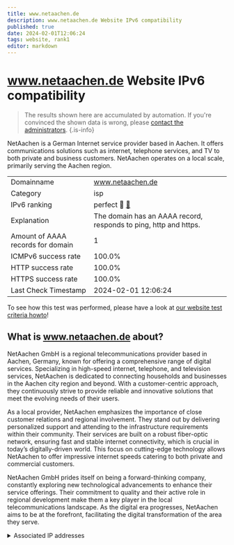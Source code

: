 ```yaml
---
title: www.netaachen.de
description: www.netaachen.de Website IPv6 compatibility
published: true
date: 2024-02-01T12:06:24
tags: website, rank1
editor: markdown
---
```


# www.netaachen.de Website IPv6 compatibility

> The results shown here are accumulated by automation. If you're convinced the shown data is wrong, please [contact the administrators](/howto/chat). 
{.is-info}

NetAachen is a German Internet service provider based in Aachen. It offers communications solutions such as internet, telephone services, and TV to both private and business customers. NetAachen operates on a local scale, primarily serving the Aachen region.


|   |   |
| - | - |
| Domainname | www.netaachen.de
| Category | isp |
| IPv6 ranking | perfect :1st_place_medal: [🔗](/howto/ranking) |
| Explanation | The domain has an AAAA record, responds to ping, http and https. |
| Amount of AAAA records for domain | 1 |
| ICMPv6 success rate | 100.0%|
| HTTP success rate | 100.0% |
| HTTPS success rate | 100.0% |
| Last Check Timestamp | 2024-02-01 12:06:24 |

To see how this test was performed, please have a look at [our website test criteria howto](/howto/testcriteria/website)!


## What is www.netaachen.de about?
NetAachen GmbH is a regional telecommunications provider based in Aachen, Germany, known for offering a comprehensive range of digital services. Specializing in high-speed internet, telephone, and television services, NetAachen is dedicated to connecting households and businesses in the Aachen city region and beyond. With a customer-centric approach, they continuously strive to provide reliable and innovative solutions that meet the evolving needs of their users.

As a local provider, NetAachen emphasizes the importance of close customer relations and regional involvement. They stand out by delivering personalized support and attending to the infrastructure requirements within their community. Their services are built on a robust fiber-optic network, ensuring fast and stable internet connectivity, which is crucial in today’s digitally-driven world. This focus on cutting-edge technology allows NetAachen to offer impressive internet speeds catering to both private and commercial customers.

NetAachen GmbH prides itself on being a forward-thinking company, constantly exploring new technological advancements to enhance their service offerings. Their commitment to quality and their active role in regional development make them a key player in the local telecommunications landscape. As the digital era progresses, NetAachen aims to be at the forefront, facilitating the digital transformation of the area they serve.



<details>
<summary>Associated IP addresses</summary>

2001:4dd0:100:1f00:80:0:12:5

</details>
